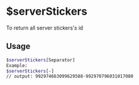 # $serverStickers

To return all server stickers's id

## Usage

```bash
$serverStickers[Separator]
Example:
$serverStickers[-]
// output: 992974663099629588-992970796031017080
```

